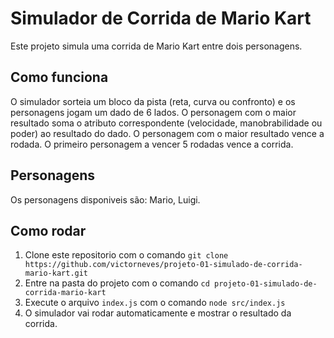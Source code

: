 # Simulador de Corrida de Mario Kart

Este projeto simula uma corrida de Mario Kart entre dois personagens.

## Como funciona

O simulador sorteia um bloco da pista (reta, curva ou confronto) e os personagens jogam um dado de 6 lados. O personagem com o maior resultado soma o atributo correspondente (velocidade, manobrabilidade ou poder) ao resultado do dado. O personagem com o maior resultado vence a rodada. O primeiro personagem a vencer 5 rodadas vence a corrida.

## Personagens

Os personagens disponiveis são: Mario, Luigi.

## Como rodar

1. Clone este repositorio com o comando `git clone https://github.com/victorneves/projeto-01-simulado-de-corrida-mario-kart.git`
2. Entre na pasta do projeto com o comando `cd projeto-01-simulado-de-corrida-mario-kart`
3. Execute o arquivo `index.js` com o comando `node src/index.js`
4. O simulador vai rodar automaticamente e mostrar o resultado da corrida.
